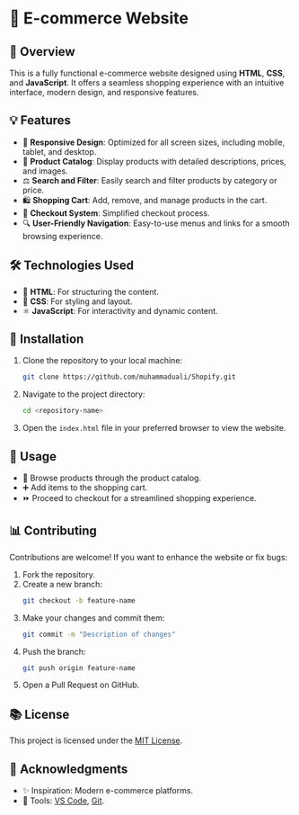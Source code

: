 # 🛒 E-commerce Website

## 📃 Overview
This is a fully functional e-commerce website designed using **HTML**, **CSS**, and **JavaScript**. It offers a seamless shopping experience with an intuitive interface, modern design, and responsive features.

## 💡 Features
- 🏦 **Responsive Design**: Optimized for all screen sizes, including mobile, tablet, and desktop.
- 🔧 **Product Catalog**: Display products with detailed descriptions, prices, and images.
- ⚖️ **Search and Filter**: Easily search and filter products by category or price.
- 🛍️ **Shopping Cart**: Add, remove, and manage products in the cart.
- 🚒 **Checkout System**: Simplified checkout process.
- 🔍 **User-Friendly Navigation**: Easy-to-use menus and links for a smooth browsing experience.

## 🛠️ Technologies Used
- 🔢 **HTML**: For structuring the content.
- 💎 **CSS**: For styling and layout.
- ⚛️ **JavaScript**: For interactivity and dynamic content.

## 🔧 Installation
1. Clone the repository to your local machine:
   ```bash
   git clone https://github.com/muhammaduali/Shopify.git
   ```
2. Navigate to the project directory:
   ```bash
   cd <repository-name>
   ```
3. Open the `index.html` file in your preferred browser to view the website.

## 🔁 Usage
- 🔺 Browse products through the product catalog.
- ➕ Add items to the shopping cart.
- ⏩ Proceed to checkout for a streamlined shopping experience.

## 📊 Contributing
Contributions are welcome! If you want to enhance the website or fix bugs:
1. Fork the repository.
2. Create a new branch:
   ```bash
   git checkout -b feature-name
   ```
3. Make your changes and commit them:
   ```bash
   git commit -m "Description of changes"
   ```
4. Push the branch:
   ```bash
   git push origin feature-name
   ```
5. Open a Pull Request on GitHub.

## 📚 License
This project is licensed under the [MIT License](LICENSE).

## 🙏 Acknowledgments
- ✨ Inspiration: Modern e-commerce platforms.
- 🔧 Tools: [VS Code](https://code.visualstudio.com/), [Git](https://git-scm.com/).

